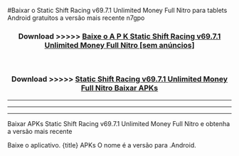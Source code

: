 #Baixar o Static Shift Racing v69.7.1 Unlimited Money Full Nitro   para tablets Android gratuitos a versão mais recente n7gpo


<div align="center">
<h3>Download >>>>> <a href="https://pt-web.web.app/?pt= Static Shift Racing v69.7.1 Unlimited Money Full Nitro ">Baixe o A P K Static Shift Racing v69.7.1 Unlimited Money Full Nitro  [sem anúncios]</a></h3><br>

<h3>Download >>>>> <a href="https://pt-web.web.app/?pt= Static Shift Racing v69.7.1 Unlimited Money Full Nitro ">Static Shift Racing v69.7.1 Unlimited Money Full Nitro  Baixar APKs</a></h3>
</div>

----------------------------------------------------------

----------------------------------------------------------

----------------------------------------------------------

Baixar APKs Static Shift Racing v69.7.1 Unlimited Money Full Nitro  e obtenha a versão mais recente

Baixe o aplicativo. {title} APKs O nome é a versão para .Android.


